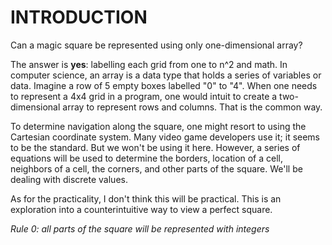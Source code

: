 # INTRODUCTION

Can a magic square be represented using only one-dimensional array?

The answer is **yes**: labelling each grid from one to n^2 and math. In computer science, an array is a data type that holds a series of variables or data. Imagine a row of 5 empty boxes labelled "0" to "4". When one needs to represent a 4x4 grid in a program, one would intuit to create a two-dimensional array to represent rows and columns. That is the common way.

To determine navigation along the square, one might resort to using the Cartesian coordinate system. Many video game developers use it; it seems to be the standard. But we won't be using it here. However, a series of equations will be used to determine the borders, location of a cell, neighbors of a cell, the corners, and other parts of the square. We'll be dealing with discrete values.

As for the practicality, I don't think this will be practical. This is an exploration into a counterintuitive way to view a perfect square. 

_Rule 0: all parts of the square will be represented with integers_
